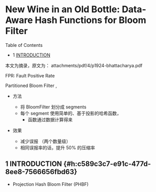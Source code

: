 # New Wine in an Old Bottle: Data-Aware Hash Functions for Bloom Filter


<div class="ox-hugo-toc toc has-section-numbers">

<div class="heading">Table of Contents</div>

- <span class="section-num">1</span> [INTRODUCTION](#h:c589c3c7-e91c-477d-8ee8-7566656fbd63)

</div>
<!--endtoc-->


本文为摘录，原文为： attachments/pdf/4/p1924-bhattacharya.pdf

FPR: Fault Positive Rate

Partitioned Bloom Filter ,

-   方法
    -   将 BloomFilter 划分成 segments
    -   每个 segment 使用简单的、基于投影的哈希函数，
        -   函数通过数据计算得来

-   效果
    -   减少误报 （两个数量级）
    -   相同误报率的话，提升 50% 的压缩率


## <span class="section-num">1</span> INTRODUCTION {#h:c589c3c7-e91c-477d-8ee8-7566656fbd63}

-   Projection Hash Bloom Filter (PHBF)


